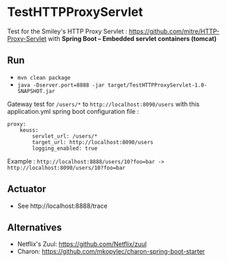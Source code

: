 # TestHTTPProxyServlet

Test for the Smiley's HTTP Proxy Servlet : https://github.com/mitre/HTTP-Proxy-Servlet with **Spring Boot – Embedded servlet containers (tomcat)**

## Run

 - `mvn clean package`
 - `java -Dserver.port=8888 -jar target/TestHTTPProxyServlet-1.0-SNAPSHOT.jar`

Gateway test for `/users/*` to `http://localhost:8090/users` with this application.yml spring boot configuration file :

```
proxy:
    keuss:
        servlet_url: /users/*
        target_url: http://localhost:8090/users
        logging_enabled: true
``` 

Example : `http://localhost:8888/users/10?foo=bar -> http://localhost:8090/users/10?foo=bar`


## Actuator

 - See http://localhost:8888/trace

## Alternatives

 - Netflix's Zuul: https://github.com/Netflix/zuul
 - Charon: https://github.com/mkopylec/charon-spring-boot-starter
